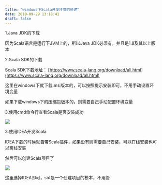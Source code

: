 ```yaml
---
title: "windows下Scala开发环境的搭建"
date: 2018-09-29 13:18:41
draft: false
---
```

1.Java JDK的下载

因为Scala语言是运行下JVM上的，所以Java JDK必须有，并且是1.8及其以上版本

2.Scala SDK的下载

Scala SDK下载地址： [https://www.scala-lang.org/download/all.html](https://www.scala-lang.org/download/all.html)

这里在windows下就下载.msi版本的，可以按照提示安装即可，不用手动设置环境变量

如果下载windows下的压缩包版本的，则需要自己手动配置环境变量

3.使用cmd命令行查看Scala是否安装成功

![](https://img-blog.csdn.net/20180929131822872?watermark/2/text/aHR0cHM6Ly9ibG9nLmNzZG4ubmV0L3lzXzIzMDAxNA==/font/5a6L5L2T/fontsize/400/fill/I0JBQkFCMA==/dissolve/70)

3.使用IDEA开发Scala

IDEA下载的时候就自带Scala插件，如果没有则需要自己安装，可以在线安装也可以离线安装

然后可以创建Scala项目了

![](https://img-blog.csdn.net/20180929131627381?watermark/2/text/aHR0cHM6Ly9ibG9nLmNzZG4ubmV0L3lzXzIzMDAxNA==/font/5a6L5L2T/fontsize/400/fill/I0JBQkFCMA==/dissolve/70)

这里选择IDEA即可，sbt是一个创建项目的模本，不用管